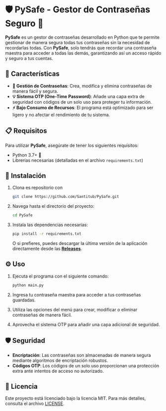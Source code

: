 # 🛡️ **PySafe** - Gestor de Contraseñas Seguro 🔐

**PySafe** es un gestor de contraseñas desarrollado en Python que te permite gestionar de manera segura todas tus contraseñas sin la necesidad de recordarlas todas. Con **PySafe**, solo tendrás que recordar una contraseña maestra para acceder a todas las demás, garantizando así un acceso rápido y seguro a tus cuentas.

## 🚀 Características

- **🔑 Gestión de Contraseñas**: Crea, modifica y elimina contraseñas de manera fácil y segura.
- **💡 Sistema OTP (One-Time Password)**: Añade una capa extra de seguridad con códigos de un solo uso para proteger tu información.
- **⚡ Bajo Consumo de Recursos**: El programa está optimizado para ser ligero y no afectar el rendimiento de tu sistema.

## 📋 Requisitos

Para utilizar **PySafe**, asegúrate de tener los siguientes requisitos:

- Python 3.7+ 🐍
- Librerías necesarias (detalladas en el archivo `requirements.txt`)

## 🔧 Instalación

1. Clona es repositorio con
   ```bash
   git clone https://github.com/Santitub/PySafe.git
   ```

2. Navega hasta el directorio del proyecto:
   ```bash
   cd PySafe
   ```

3. Instala las dependencias necesarias:
   ```bash
   pip install -r requirements.txt
   ```

   O si prefieres, puedes descargar la última versión de la aplicación directamente desde las [**Releases**](https://github.com/Santitub/PySafe/releases).

## ⚙️ Uso

1. Ejecuta el programa con el siguiente comando:
   ```python
   python main.py
   ```

2. Ingresa tu contraseña maestra para acceder a tus contraseñas guardadas.

3. Utiliza las opciones del menú para crear, modificar o eliminar contraseñas de manera fácil.

4. Aprovecha el sistema OTP para añadir una capa adicional de seguridad.

## 🛡️ Seguridad

- **Encriptación**: Las contraseñas son almacenadas de manera segura mediante algoritmos de encriptación robustos.
- **Códigos OTP**: Los códigos de un solo uso proporcionan una protección extra ante intentos de acceso no autorizado.

## 📄 Licencia

Este proyecto está licenciado bajo la licencia MIT. Para más detalles, consulta el archivo [LICENSE](LICENSE).
